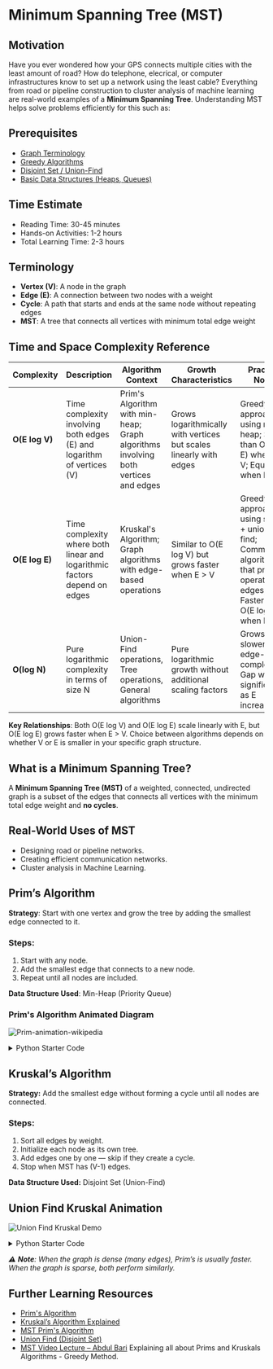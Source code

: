 # Minimum Spanning Tree (MST)

## Motivation
Have you ever wondered how your GPS connects multiple cities with the least amount of road? How do telephone, elecrical, or computer infrastructures know to set up a network using the least cable? Everything from road or pipeline construction to cluster analysis of machine learning are real-world examples of a **Minimum Spanning Tree**. Understanding MST helps solve problems efficiently for this such as:

## Prerequisites
- [Graph Terminology](https://www.geeksforgeeks.org/dsa/graph-terminology-in-data-structure/)
- [Greedy Algorithms](https://www.geeksforgeeks.org/dsa/greedy-algorithms/)
- [Disjoint Set / Union-Find](https://www.geeksforgeeks.org/dsa/introduction-to-disjoint-set-data-structure-or-union-find-algorithm/)
- [Basic Data Structures (Heaps, Queues)](https://www.geeksforgeeks.org/dsa/priority-queue-set-1-introduction/)

## Time Estimate 
- Reading Time:  30-45 minutes
- Hands-on Activities: 1-2 hours
- Total Learning Time: 2-3 hours

## Terminology
- **Vertex (V)**: A node in the graph
- **Edge (E)**: A connection between two nodes with a weight
- **Cycle**: A path that starts and ends at the same node without repeating edges
- **MST**: A tree that connects all vertices with minimum total edge weight

## Time and Space Complexity Reference

| **Complexity** | **Description** | **Algorithm Context** | **Growth Characteristics** | **Practical Notes** |
|----------------|-----------------|----------------------|---------------------------|-------------------|
| **O(E log V)** | Time complexity involving both edges (E) and logarithm of vertices (V) | Prim's Algorithm with min-heap; Graph algorithms involving both vertices and edges | Grows logarithmically with vertices but scales linearly with edges | Greedy approach using min-heap; Slower than O(E log E) when E > V; Equivalent when E ≈ V |
| **O(E log E)** | Time complexity where both linear and logarithmic factors depend on edges | Kruskal's Algorithm; Graph algorithms with edge-based operations | Similar to O(E log V) but grows faster when E > V | Greedy approach using sorting + union-find; Common in algorithms that primarily operate on edges; Faster than O(E log V) when E > V |
| **O(log N)** | Pure logarithmic complexity in terms of size N | Union-Find operations, Tree operations, General algorithms | Pure logarithmic growth without additional scaling factors | Grows much slower than edge-based complexities; Gap widens significantly as E increases |

**Key Relationships**: Both O(E log V) and O(E log E) scale linearly with E, but O(E log E) grows faster when E > V. Choice between algorithms depends on whether V or E is smaller in your specific graph structure.

## What is a Minimum Spanning Tree?
A **Minimum Spanning Tree (MST)** of a weighted, connected, undirected graph is a subset of the edges that connects all vertices with the minimum total edge weight and **no cycles**.

## Real-World Uses of MST
- Designing road or pipeline networks.
- Creating efficient communication networks.
- Cluster analysis in Machine Learning.

## Prim’s Algorithm
**Strategy**: Start with one vertex and grow the tree by adding the smallest edge connected to it.

### Steps:
1. Start with any node.
2. Add the smallest edge that connects to a new node.
3. Repeat until all nodes are included.

**Data Structure Used**: Min-Heap (Priority Queue)

### Prim's Algorithm Animated Diagram  
![Prim-animation-wikipedia](https://github.com/user-attachments/assets/7317a36a-4a14-4118-b2ab-8d8dce9fcf07)

<details><summary>Python Starter Code</summary>

```python
import heapq

def prim(graph, start):
    visited = set()
    min_heap = [(0, start)]
    total_weight = 0
    
    while min_heap:
        weight, node = heapq.heappop(min_heap)
        if node in visited:
            continue
        visited.add(node)
        total_weight += weight
        for neighbor, edge_weight in graph[node]:
            if neighbor not in visited:
                heapq.heappush(min_heap, (edge_weight, neighbor))
    
    return total_weight 
```
</details>

## Kruskal’s Algorithm
**Strategy:** Add the smallest edge without forming a cycle until all nodes are connected.

### Steps:
1. Sort all edges by weight.
2. Initialize each node as its own tree.
3. Add edges one by one — skip if they create a cycle.
4. Stop when MST has (V-1) edges.

**Data Structure Used:** Disjoint Set (Union-Find)

## Union Find Kruskal Animation
![Union Find Kruskal Demo](https://github.com/user-attachments/assets/a2f02ea7-6a11-48be-a3fe-c1dfee1371ba)

<details><summary>Python Starter Code </summary>

```python
def find(parent, i):
    if parent[i] != i:
        parent[i] = find(parent, parent[i])
    return parent[i]

def union(parent, rank, x, y):
    root_x = find(parent, x)
    root_y = find(parent, y)
    if rank[root_x] < rank[root_y]:
        parent[root_x] = root_y
    elif rank[root_x] > rank[root_y]:
        parent[root_y] = root_x
    else:
        parent[root_y] = root_x
        rank[root_x] += 1

def kruskal(V, edges):
    parent = [i for i in range(V)]
    rank = [0] * V
    result = []
    edges.sort(key=lambda x: x[2])  # Sort by weight

    for u, v, weight in edges:
        if find(parent, u) != find(parent, v):
            union(parent, rank, u, v)
            result.append((u, v, weight))
    
    return result
```
</details>

_⚠️ **Note**: When the graph is dense (many edges), Prim’s is usually faster. When the graph is sparse, both perform similarly._

## Further Learning Resources
- [Prim's Algorithm](https://www.youtube.com/watch?v=oDnlIP5pe5o)
- [Kruskal’s Algorithm Explained](https://www.geeksforgeeks.org/dsa/kruskals-minimum-spanning-tree-algorithm-greedy-algo-2/)
- [MST Prim's Algorithm](https://www.geeksforgeeks.org/dsa/prims-minimum-spanning-tree-mst-greedy-algo-5/)
- [Union Find (Disjoint Set)](https://brilliant.org/wiki/disjoint-set-data-structure/)
- [MST Video Lecture – Abdul Bari](https://www.youtube.com/watch?v=4ZlRH0eK-qQ) Explaining all about Prims and Kruskals Algorithms - Greedy Method.
